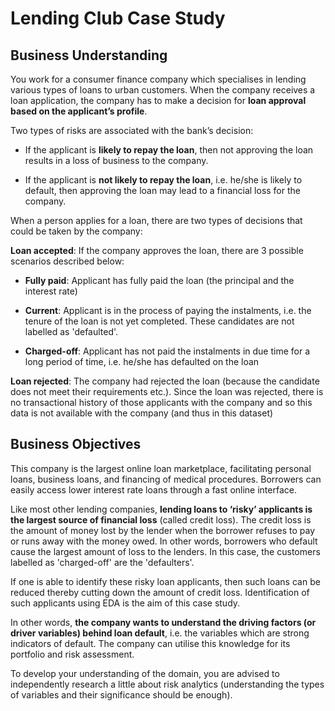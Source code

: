 # Lending Club Case Study
## Business Understanding
You work for a consumer finance company which specialises in lending various types of loans to urban customers. 
When the company receives a loan application, the company has to make a decision for **loan approval based on the applicant’s profile**. 

Two types of risks are associated with the bank’s decision:
- If the applicant is **likely to repay the loan**, then not approving the loan results in a loss of business to the company.

- If the applicant is **not likely to repay the loan**, i.e. he/she is likely to default, then approving the loan may lead to a financial loss for the company.

When a person applies for a loan, there are two types of decisions that could be taken by the company:

**Loan accepted**: If the company approves the loan, there are 3 possible scenarios described below:

- **Fully paid**: Applicant has fully paid the loan (the principal and the interest rate)

- **Current**: Applicant is in the process of paying the instalments, i.e. the tenure of the loan is not yet completed. These candidates are not labelled as 'defaulted'.

- **Charged-off**: Applicant has not paid the instalments in due time for a long period of time, i.e. he/she has defaulted on the loan 

**Loan rejected**: The company had rejected the loan (because the candidate does not meet their requirements etc.). Since the loan was rejected, there is no transactional history of those applicants with the company and so this data is not available with the company (and thus in this dataset)

## Business Objectives
This company is the largest online loan marketplace, facilitating personal loans, business loans, and financing of medical procedures. Borrowers can easily access lower interest rate loans through a fast online interface. 

Like most other lending companies, **lending loans to ‘risky’ applicants is the largest source of financial loss** (called credit loss). The credit loss is the amount of money lost by the lender when the borrower refuses to pay or runs away with the money owed. In other words, borrowers who default cause the largest amount of loss to the lenders. In this case, the customers labelled as 'charged-off' are the 'defaulters'. 

If one is able to identify these risky loan applicants, then such loans can be reduced thereby cutting down the amount of credit loss. Identification of such applicants using EDA is the aim of this case study.

In other words, **the company wants to understand the driving factors (or driver variables) behind loan default**, i.e. the variables which are strong indicators of default.  The company can utilise this knowledge for its portfolio and risk assessment. 

To develop your understanding of the domain, you are advised to independently research a little about risk analytics (understanding the types of variables and their significance should be enough).